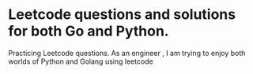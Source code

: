# Leetcode questions and solutions for both Go and Python.
Practicing Leetcode questions.
As an engineer , I am trying to enjoy both worlds of Python and Golang using leetcode
